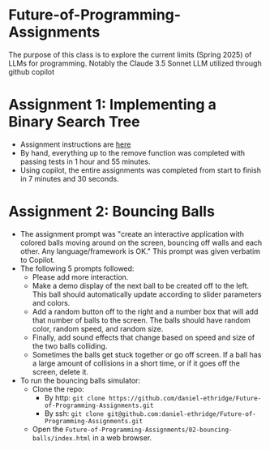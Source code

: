 # Future-of-Programming-Assignments
The purpose of this class is to explore the current limits (Spring 2025) of LLMs for programming. Notably the Claude 3.5 Sonnet LLM utilized through github copilot

# Assignment 1: Implementing a Binary Search Tree
- Assignment instructions are [here](https://github.com/johnsogg/bst) 
- By hand, everything up to the remove function was completed with passing tests in 1 hour and 55 minutes.
- Using copilot, the entire assignments was completed from start to finish in 7 minutes and 30 seconds.

# Assignment 2: Bouncing Balls
- The assignment prompt was "create an interactive application with colored balls moving around on the screen, bouncing off walls and each other. Any language/framework is OK." This prompt was given verbatim to Copilot.
- The following 5 prompts followed:
    - Please add more interaction.
    - Make a demo display of the next ball to be created off to the left. This ball should automatically update according to slider parameters and colors.
    - Add a random button off to the right and a number box that will add that number of balls to the screen. The balls should have random color, random speed, and random size.
    - Finally, add sound effects that change based on speed and size of the two balls colliding.
    - Sometimes the balls get stuck together or go off screen. If a ball has a large amount of collisions in a short time, or if it goes off the screen, delete it.
- To run the bouncing balls simulator:
    - Clone the repo:
        - By http: `git clone https://github.com/daniel-ethridge/Future-of-Programming-Assignments.git`
        - By ssh: `git clone git@github.com:daniel-ethridge/Future-of-Programming-Assignments.git`
    - Open the `Future-of-Programming-Assignments/02-bouncing-balls/index.html` in a web browser.
